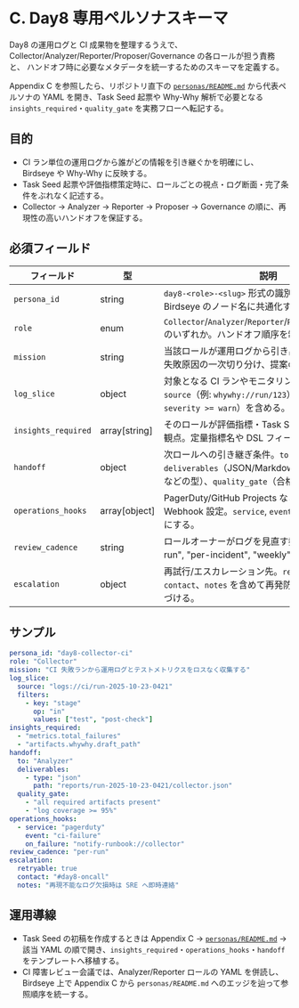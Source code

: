 # C. Day8 専用ペルソナスキーマ

Day8 の運用ログと CI 成果物を整理するうえで、Collector/Analyzer/Reporter/Proposer/Governance の各ロールが担う責務と、
ハンドオフ時に必要なメタデータを統一するためのスキーマを定義する。

Appendix C を参照したら、リポジトリ直下の [`personas/README.md`](../../personas/README.md) から代表ペルソナの YAML を開き、Task Seed 起票や Why-Why 解析で必要となる `insights_required`・`quality_gate` を実務フローへ転記する。

## 目的
- CI ラン単位の運用ログから誰がどの情報を引き継ぐかを明確にし、Birdseye や Why-Why に反映する。
- Task Seed 起票や評価指標策定時に、ロールごとの視点・ログ断面・完了条件をぶれなく記述する。
- Collector → Analyzer → Reporter → Proposer → Governance の順に、再現性の高いハンドオフを保証する。

## 必須フィールド
| フィールド | 型 | 説明 |
| --- | --- | --- |
| `persona_id` | string | `day8-<role>-<slug>` 形式の識別子。運用ログと Birdseye のノード名に共通化する。 |
| `role` | enum | `Collector`/`Analyzer`/`Reporter`/`Proposer`/`Governance` のいずれか。ハンドオフ順序を制御する。 |
| `mission` | string | 当該ロールが運用ログから引き出すべきゴール（例: 失敗原因の一次切り分け、提案の優先度付け）。 |
| `log_slice` | object | 対象となる CI ランやモニタリング出力の断面。`source`（例: `whywhy://run/123`）と `filters`（例: `severity >= warn`）を含める。 |
| `insights_required` | array[string] | そのロールが評価指標・Task Seed に書き残すべき観点。定量指標名や DSL フィールドを列挙する。 |
| `handoff` | object | 次ロールへの引き継ぎ条件。`to`（次ロール名）、`deliverables`（JSON/Markdown/チェックリストなどの型）、`quality_gate`（合格条件）。 |
| `operations_hooks` | array[object] | PagerDuty/GitHub Projects など運用連携の Webhook 設定。`service`, `event`, `on_failure` を必須にする。 |
| `review_cadence` | string | ロールオーナーがログを見直す頻度（例: "per-run", "per-incident", "weekly"）。 |
| `escalation` | object | 再試行/エスカレーション先。`retryable`（bool）、`contact`、`notes` を含めて再発防止のアクションを紐づける。 |

## サンプル
```yaml
persona_id: "day8-collector-ci"
role: "Collector"
mission: "CI 失敗ランから運用ログとテストメトリクスをロスなく収集する"
log_slice:
  source: "logs://ci/run-2025-10-23-0421"
  filters:
    - key: "stage"
      op: "in"
      values: ["test", "post-check"]
insights_required:
  - "metrics.total_failures"
  - "artifacts.whywhy.draft_path"
handoff:
  to: "Analyzer"
  deliverables:
    - type: "json"
      path: "reports/run-2025-10-23-0421/collector.json"
  quality_gate:
    - "all required artifacts present"
    - "log coverage >= 95%"
operations_hooks:
  - service: "pagerduty"
    event: "ci-failure"
    on_failure: "notify-runbook://collector"
review_cadence: "per-run"
escalation:
  retryable: true
  contact: "#day8-oncall"
  notes: "再現不能なログ欠損時は SRE へ即時連絡"
```

## 運用導線
- Task Seed の初稿を作成するときは Appendix C → [`personas/README.md`](../../personas/README.md) → 該当 YAML の順で開き、`insights_required`・`operations_hooks`・`handoff` をテンプレートへ移植する。
- CI 障害レビュー会議では、Analyzer/Reporter ロールの YAML を併読し、Birdseye 上で Appendix C から `personas/README.md` へのエッジを辿って参照順序を統一する。
